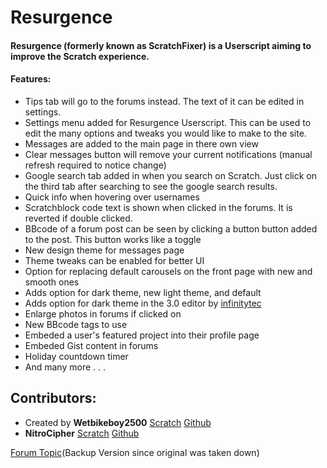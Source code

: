 # Resurgence
#### Resurgence (formerly known as ScratchFixer) is a Userscript aiming to improve the Scratch experience.

#### Features:
- Tips tab will go to the forums instead. The text of it can be edited in settings.
- Settings menu added for Resurgence Userscript. This can be used to edit the many options and tweaks you would like to make to the site. 
- Messages are added to the main page in there own view
- Clear messages button will remove your current notifications (manual refresh required to notice change)
- Google search tab added in when you search on Scratch. Just click on the third tab after searching to see the google search results.
- Quick info when hovering over usernames
- Scratchblock code text is shown when clicked in the forums. It is reverted if double clicked.
- BBcode of a forum post can be seen by clicking a button button added to the post. This button works like a toggle
- New design theme for messages page
- Theme tweaks can be enabled for better UI
- Option for replacing default carousels on the front page with new and smooth ones
- Adds option for dark theme, new light theme, and default
- Adds option for dark theme in the 3.0 editor by [infinitytec](https://github.com/infinitytec/3.Dark)
- Enlarge photos in forums if clicked on
- New BBcode tags to use
- Embeded a user's featured project into their profile page
- Embeded Gist content in forums
- Holiday countdown timer
- And many more . . .

## Contributors:
- Created by **Wetbikeboy2500** [Scratch](https://scratch.mit.edu/users/Wetbikeboy2500/)   [Github](https://github.com/Wetbikeboy2500/)
- **NitroCipher** [Scratch](https://scratch.mit.edu/users/Nitrocipher/)   [Github](https://github.com/NitroCipher/)

[Forum Topic](http://scriftj.x10host.com/ScratchBrowser/userscripts/resurgence.html)(Backup Version since original was taken down)
